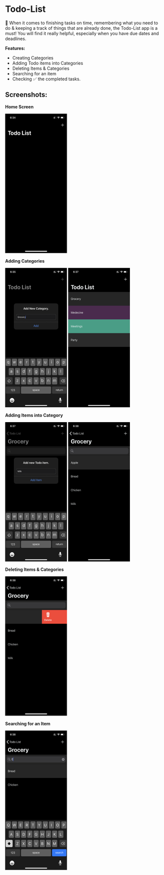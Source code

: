 # Todo-List

📝 When it comes to finishing tasks on time, remembering what you need to do &amp; keeping a track of things that are already done, the Todo-List app is a must! You will find it really helpful, especially when you have due dates and deadlines.

**Features:**
- Creating Categories
- Adding Todo items into Categories
- Deleting Items & Categories
- Searching for an item
- Checking ✅ the completed tasks.

## Screenshots:
**Home Screen**

<img src="https://github.com/OmRajpurkar/Todo-List/blob/master/Screenshots/1.PNG" alt="alt text" width="200" height="450">

**Adding Categories**

<p float="left">
 <img src="https://github.com/OmRajpurkar/Todo-List/blob/master/Screenshots/2.PNG" alt="alt text" width="200" height="450">
 <img src="https://github.com/OmRajpurkar/Todo-List/blob/master/Screenshots/3.PNG" alt="alt text" width="200" height="450">
</p>

**Adding Items into Category**

<p float="left">
 <img src="https://github.com/OmRajpurkar/Todo-List/blob/master/Screenshots/4.PNG" alt="alt text" width="200" height="450">
 <img src="https://github.com/OmRajpurkar/Todo-List/blob/master/Screenshots/5.PNG" alt="alt text" width="200" height="450">
</p>

**Deleting Items & Categories**

<img src="https://github.com/OmRajpurkar/Todo-List/blob/master/Screenshots/6.PNG" alt="alt text" width="200" height="450">

**Searching for an Item**

<img src="https://github.com/OmRajpurkar/Todo-List/blob/master/Screenshots/8.PNG" alt="alt text" width="200" height="450">
